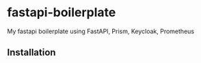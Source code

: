 # fastapi-boilerplate
My fastapi boilerplate using FastAPI, Prism, Keycloak, Prometheus

## Installation
